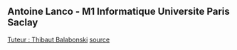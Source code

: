 ## Antoine Lanco - M1 Informatique Universite Paris Saclay
[Tuteur : Thibaut Balabonski](https://www.lri.fr/~blsk/)
[source](https://arxiv.org/abs/1109.0781)

